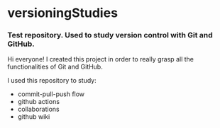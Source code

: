 # versioningStudies

### Test repository. Used to study version control with Git and GitHub.

Hi everyone! I created this project in order to really grasp all the functionalities of Git and GitHub.

I used this repository to study:
* commit-pull-push flow
* github actions
* collaborations
* github wiki
